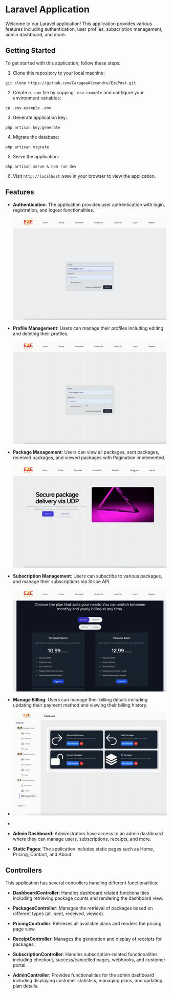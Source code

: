 # Laravel Application

Welcome to our Laravel application! This application provides various features including authentication, user profiles, subscription management, admin dashboard, and more.

## Getting Started

To get started with this application, follow these steps:

1. Clone this repository to your local machine:

```
git clone https://github.com/CarageaAlexandru/EzePost.git
```

 2. Create a `.env` file by copying `.env.example` and configure your environment variables:
```
cp .env.example .env
```
3. Generate application key:
```
php artisan key:generate
```
4. Migrate the database:
```
php artisan migrate
```
5. Serve the application:
```
php artisan serve & npm run dev
```
6. Visit `http://localhost:8000` in your browser to view the application.
## Features

-   **Authentication**: The application provides user authentication with login, registration, and logout functionalities.

    ![Register GIF](gifs/register.gif)
    
-   **Profile Management**: Users can manage their profiles including editing and deleting their profiles.

    ![Profile Update GIF](gifs/profile-update.gif)

-   **Package Management**: Users can view all packages, sent packages, received packages, and viewed packages with Pagination implemented.

    ![Package Management GIF](gifs/package-management.gif)

-   **Subscription Management**: Users can subscribe to various packages, and manage their subscriptions via Stripe API.
    
    ![Subscription Management GIF](gifs/subscripe-stripe.gif)

-   **Manage Billing**: Users can manage their billing details including updating their payment method and viewing their billing history.
- 
    ![Manage Billing GIF](gifs/manage-billing.gif)
- 
-   **Admin Dashboard**: Administrators have access to an admin dashboard where they can manage users, subscriptions, receipts, and more.
    
-   **Static Pages**: The application includes static pages such as Home, Pricing, Contact, and About.

## Controllers

This application has several controllers handling different functionalities:

-   **DashboardController**: Handles dashboard related functionalities including retrieving package counts and rendering the dashboard view.
    
-   **PackagesController**: Manages the retrieval of packages based on different types (all, sent, received, viewed).
    
-   **PricingController**: Retrieves all available plans and renders the pricing page view.
    
-   **ReceiptController**: Manages the generation and display of receipts for packages.
    
-   **SubscriptionController**: Handles subscription-related functionalities including checkout, success/cancelled pages, webhooks, and customer portal.
    
-   **AdminController**: Provides functionalities for the admin dashboard including displaying customer statistics, managing plans, and updating plan details.
